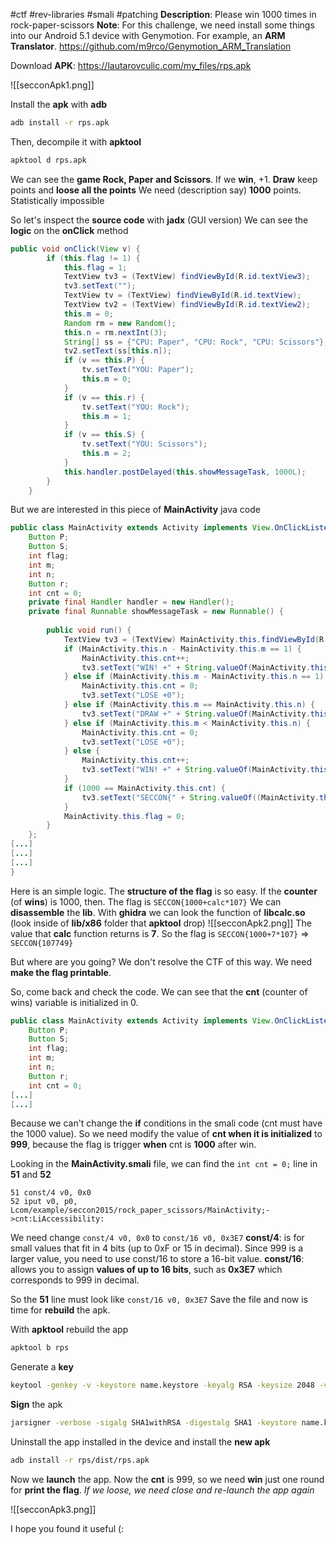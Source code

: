 #ctf #rev-libraries #smali #patching 
**Description**: Please win 1000 times in rock-paper-scissors
**Note**: For this challenge, we need install some things into our Android 5.1 device with Genymotion.
For example, an **ARM Translator**.
https://github.com/m9rco/Genymotion_ARM_Translation

Download **APK**: https://lautarovculic.com/my_files/rps.apk

![[secconApk1.png]]

Install the **apk** with **adb**
```bash
adb install -r rps.apk
```

Then, decompile it with **apktool**
```bash
apktool d rps.apk
```

We can see the **game Rock, Paper and Scissors**.
If we **win**, +1.
**Draw** keep points and **loose all the points**
We need (description say) **1000** points. Statistically impossible

So let's inspect the **source code** with **jadx** (GUI version)
We can see the **logic** on the **onClick** method
```java
public void onClick(View v) {  
        if (this.flag != 1) {  
            this.flag = 1;  
            TextView tv3 = (TextView) findViewById(R.id.textView3);  
            tv3.setText("");  
            TextView tv = (TextView) findViewById(R.id.textView);  
            TextView tv2 = (TextView) findViewById(R.id.textView2);  
            this.m = 0;  
            Random rm = new Random();  
            this.n = rm.nextInt(3);  
            String[] ss = {"CPU: Paper", "CPU: Rock", "CPU: Scissors"};  
            tv2.setText(ss[this.n]);  
            if (v == this.P) {  
                tv.setText("YOU: Paper");  
                this.m = 0;  
            }  
            if (v == this.r) {  
                tv.setText("YOU: Rock");  
                this.m = 1;  
            }  
            if (v == this.S) {  
                tv.setText("YOU: Scissors");  
                this.m = 2;  
            }  
            this.handler.postDelayed(this.showMessageTask, 1000L);  
        }  
    }
```

But we are interested in this piece of **MainActivity** java code
```java
public class MainActivity extends Activity implements View.OnClickListener {  
    Button P;  
    Button S;  
    int flag;  
    int m;  
    int n;  
    Button r;  
    int cnt = 0;  
    private final Handler handler = new Handler();  
    private final Runnable showMessageTask = new Runnable() { 
    
        public void run() {  
            TextView tv3 = (TextView) MainActivity.this.findViewById(R.id.textView3);  
            if (MainActivity.this.n - MainActivity.this.m == 1) {  
                MainActivity.this.cnt++;  
                tv3.setText("WIN! +" + String.valueOf(MainActivity.this.cnt));  
            } else if (MainActivity.this.m - MainActivity.this.n == 1) {  
                MainActivity.this.cnt = 0;  
                tv3.setText("LOSE +0");  
            } else if (MainActivity.this.m == MainActivity.this.n) {  
                tv3.setText("DRAW +" + String.valueOf(MainActivity.this.cnt));  
            } else if (MainActivity.this.m < MainActivity.this.n) {  
                MainActivity.this.cnt = 0;  
                tv3.setText("LOSE +0");  
            } else {  
                MainActivity.this.cnt++;  
                tv3.setText("WIN! +" + String.valueOf(MainActivity.this.cnt));  
            }  
            if (1000 == MainActivity.this.cnt) {  
                tv3.setText("SECCON{" + String.valueOf((MainActivity.this.cnt + MainActivity.this.calc()) * 107) + "}");  
            }  
            MainActivity.this.flag = 0;  
        }  
    };
[...]
[...]
[...]
}
```

Here is an simple logic. The **structure of the flag** is so easy.
If the **counter** (of **wins**) is 1000, then. The flag is
`SECCON{1000+calc*107}`
We can **disassemble** the **lib**.
With **ghidra** we can look the function of **libcalc.so** (look inside of **lib/x86** folder that **apktool** drop)
![[secconApk2.png]]
The value that **calc** function returns is **7**.
So the flag is `SECCON{1000+7*107}` => `SECCON{107749}`

But where are you going?
We don't resolve the CTF of this way.
We need **make the flag printable**.

So, come back and check the code.
We can see that the **cnt** (counter of wins) variable is initialized in 0.
```java
public class MainActivity extends Activity implements View.OnClickListener {  
    Button P;  
    Button S;  
    int flag;  
    int m;  
    int n;  
    Button r;  
    int cnt = 0;
[...]
[...]
```

Because we can't change the **if** conditions in the smali code (cnt must have the 1000 value).
So we need modify the value of **cnt when it is initialized** to **999**, because the flag is trigger **when** cnt is **1000** after win.

Looking in the **MainActivity.smali** file, we can find the `int cnt = 0;` line in **51** and **52**
```smali
51 const/4 v0, 0x0
52 iput v0, p0, Lcom/example/seccon2015/rock_paper_scissors/MainActivity;->cnt:LiAccessibility:
```

We need change `const/4 v0, 0x0` to `const/16 v0, 0x3E7`
**const/4**: is for small values that fit in 4 bits (up to 0xF or 15 in decimal). Since 999 is a larger value, you need to use const/16 to store a 16-bit value.
**const/16**: allows you to assign **values of up to 16 bits**, such as **0x3E7** which corresponds to 999 in decimal.

So the **51** line must look like `const/16 v0, 0x3E7`
Save the file and now is time for **rebuild** the apk.

With **apktool** rebuild the app
```bash
apktool b rps
```

Generate a **key**
```bash
keytool -genkey -v -keystore name.keystore -keyalg RSA -keysize 2048 -validity 10000 -alias alias
```

**Sign** the apk
```bash
jarsigner -verbose -sigalg SHA1withRSA -digestalg SHA1 -keystore name.keystore rps/dist/rps.apk alias
```

Uninstall the app installed in the device and install the **new apk**
```bash
adb install -r rps/dist/rps.apk
```

Now we **launch** the app. Now the **cnt** is 999, so we need **win** just one round for **print the flag**.
*If we loose, we need close and re-launch the app again*

![[secconApk3.png]]


I hope you found it useful (:
